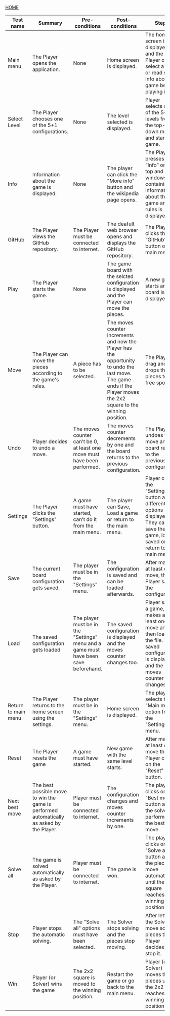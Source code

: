 [HOME](../README.md)

| Test name           | Summary                                                                                   | Pre-conditions                                                                       | Post-conditions                                                                                                                                                      | Steps                                                                                                                                           | Result      | Status |
| ------------------- | ----------------------------------------------------------------------------------------- | ------------------------------------------------------------------------------------ | -------------------------------------------------------------------------------------------------------------------------------------------------------------------- | ----------------------------------------------------------------------------------------------------------------------------------------------- | ----------- | ------ |
| Main menu           | The Player opens the application.                                                         | None                                                                                 | Home screen is displayed.                                                                                                                                            | The home screen is displayed and the Player can select a level or read some info about the game before playing it.                              | As expected | Pass   |
| Select Level        | The Player chooses one of the 5+1 configurations.                                         | None                                                                                 | The level selected is displayed.                                                                                                                                     | Player selects one of the 5+1 levels from the top- down menu and starts the game.                                                               | As expected | Pass   |
| Info                | Information about the game is displayed.                                                  | None                                                                                 | The player can click the "More info" button and the wikipedia page opens.                                                                                            | The Player presses “Info” on the top and a windows containing information about the game and it's rules is displayed.                           | As expected | Pass   |
| GitHub              | The Player views the GitHub repository.                                                   | The Player must be connected to internet.                                            | The deafult web browser opens and displays the GitHub repository.                                                                                                    | The Player clicks the “GitHub” button on the main menu.                                                                                         | As expected |        |
| Play                | The Player starts the game.                                                               | None                                                                                 | The game board with the selcted configuration is displayed and the Player can move the pieces.                                                                       | A new game starts and the board is displayed.                                                                                                   | As expected | Pass   |
| Move                | The Player can move the pieces according to the game's rules.                             | A piece has to be selected.                                                          | The moves counter increments and now the Player has the opportunity to undo the last move. The game ends if the Player moves the 2x2 square to the winning position. | The Player drag and drops the pieces to the free spots.                                                                                         | As expected | Pass   |
| Undo                | Player decides to undo a move.                                                            | The moves counter can’t be 0, at least one move must have been performed.            | The moves counter decrements by one and the board returns to the previous configuration.                                                                             | The Player undoes the move and the board returns to the previous configuration.                                                                 | As expected | Pass   |
| Settings            | The Player clicks the "Settings" button.                                                  | A game must have started, can’t do it from the main menu.                            | The player can Save, Load a game or return to the main menu.                                                                                                         | Player clicks the "Settings" button and 3 different options are displayed. They can save the game, load a saved one or return to the main menu. | As expected | Pass   |
| Save                | The current board configuration gets saved.                                               | The player must be in the "Settings" menu.                                           | The configuration is saved and can be loaded afterwards.                                                                                                             | After making at least one move, the Player saves the configuration.                                                                             | As expected | Pass   |
| Load                | The saved configuration gets loaded                                                       | The player must be in the "Settings" menu and a game must have been save beforehand. | The saved configuration is displayed and the moves counter changes too.                                                                                              | Player saves a game, makes at least one move and then loads the file. The saved configuration is displayed and the moves counter changes too.   | As expected | Pass   |
| Return to main menu | The Player returns to the home screen using the settings.                                 | The player must be in the "Settings" menu.                                           | Home screen is displayed.                                                                                                                                            | The player selects the "Main menu" option from the "Settings" menu.                                                                             | As expected | Pass   |
| Reset               | The Player resets the game                                                                | A game must have started.                                                            | New game with the same level starts.                                                                                                                                 | After making at least one move the Player clicks on the "Reset" button.                                                                         | As expected | Pass   |
| Next best move      | The best possible move to win the game is performed automatically as asked by the Player. | Player must be connected to internet.                                                | The configuration changes and moves counter increments by one.                                                                                                       | The player clicks on the "Best move" button and the solver performes the best move.                                                             | As expected | Pass   |
| Solve all           | The game is solved automatically as asked by the Player.                                  | Player must be connected to internet.                                                | The game is won.                                                                                                                                                     | The player clicks on the "Solve all" button and the pieces move automatically until the 2x2 square reaches the winning position.                | As expected | Pass   |
| Stop                | Player stops the automatic solving.                                                       | The "Solve all" options must have been selected.                                     | The Solver stops solving and the pieces stop moving.                                                                                                                 | After letting the Solver move some pieces the Player decides to stop it.                                                                        | As expected | Pass   |
| Win                 | Player (or Solver) wins the game                                                          | The 2x2 square is moved to the winning position.                                     | Restart the game or go back to the main menu.                                                                                                                        | Player (or Solver) moves the pieces until the 2x2 reaches the winning position.                                                                 | As expected | Pass   |
